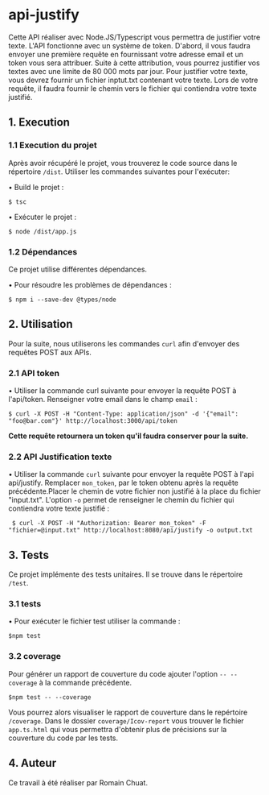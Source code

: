 # api-justify

Cette API réaliser avec Node.JS/Typescript vous permettra de justifier votre texte. L'API fonctionne avec un système de token.
D'abord, il vous faudra envoyer une première requête en fournissant votre adresse email et un token vous sera attribuer. Suite à cette attribution, vous pourrez justifier vos textes avec une limite de 80 000 mots par jour.
Pour justifier votre texte, vous devrez fournir un fichier inptut.txt contenant votre texte.
Lors de votre requête, il faudra fournir le chemin vers le fichier qui contiendra votre texte justifié.


## 1. Execution

### 1.1 Execution du projet

Après avoir récupéré le projet, vous trouverez le code source dans le répertoire ```/dist```. 
Utiliser les commandes suivantes pour l'exécuter:

 • Build le projet :
 ```
 $ tsc
```

 • Exécuter le projet :
 ```
 $ node /dist/app.js
```
### 1.2 Dépendances 

 Ce projet utilise différentes dépendances. 

 • Pour résoudre les problèmes de dépendances :
 ```
 $ npm i --save-dev @types/node
```

## 2. Utilisation

Pour la suite, nous utiliserons les commandes ```curl``` afin d'envoyer des requêtes POST
aux APIs.

### 2.1 API token

 • Utiliser la commande curl suivante pour envoyer la requête POST à l'api/token. Renseigner votre email dans le champ ```email``` :
 ```
 $ curl -X POST -H "Content-Type: application/json" -d '{"email": "foo@bar.com"}' http://localhost:3000/api/token
```
<strong>Cette requête retournera un token qu'il faudra conserver pour la suite.</strong>

### 2.2 API Justification texte

 • Utiliser la commande ```curl``` suivante pour envoyer la requête POST à l'api 
 api/justify. Remplacer ```mon_token```, par le token obtenu après la requête précédente.Placer le chemin de votre fichier non justifié à la place du fichier 
 "input.txt". L'option ```-o``` permet de renseigner le chemin du fichier qui contiendra votre texte justifié :
```
 $ curl -X POST -H "Authorization: Bearer mon_token" -F "fichier=@input.txt" http://localhost:8080/api/justify -o output.txt
```

## 3. Tests

Ce projet implémente des tests unitaires. Il se trouve dans le répertoire ```/test```.

### 3.1 tests
 • Pour exécuter le fichier test utiliser la commande :
```
$npm test
```
### 3.2 coverage

Pour générer un rapport de couverture du code ajouter l'option ```-- --coverage``` à la commande précédente.

```
$npm test -- --coverage
```
Vous pourrez alors visualiser le rapport de couverture dans le repértoire ```/coverage```.
Dans le dossier ```coverage/Icov-report``` vous trouver le fichier ```app.ts.html``` qui vous permettra d'obtenir plus de précisions sur la couverture du code par les tests.

## 4. Auteur

Ce travail à été réaliser par Romain Chuat.

